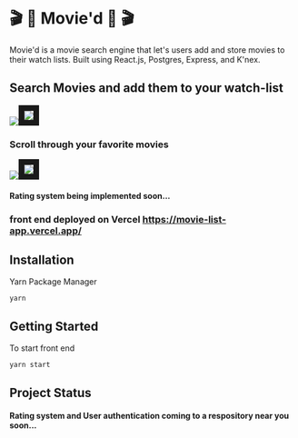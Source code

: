 # 🎬 🎥 Movie'd 🎥 🎬 

Movie'd is a movie search engine that let's users add and store movies to their watch lists. Built using React.js, Postgres, Express, and K'nex.

## Search Movies and add them to your watch-list
<img src="https://ibb.co/Fw3DHVY"><img src="https://i.ibb.co/Prrm8yK/Screen-Shot-2020-10-26-at-5-12-59-PM.png" border="10">

### Scroll through your favorite movies
<img src="https://ibb.co/Fw3DHVY"><img src="https://i.ibb.co/J7ts3Qp/Screen-Shot-2020-10-26-at-5-13-42-PM.png" border="10">
#### Rating system being implemented soon...


### front end deployed on Vercel https://movie-list-app.vercel.app/

## Installation

Yarn Package Manager

```
yarn
```

##  Getting Started

To start front end 

```
yarn start
```

## Project Status
#### Rating system and User authentication coming to a respository near you soon...







